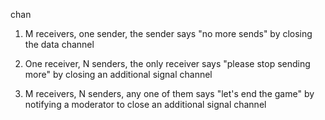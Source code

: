 chan

1. M receivers, one sender, the sender says "no more sends" by closing the data channel

2. One receiver, N senders, the only receiver says "please stop sending more" by closing an additional signal channel

3. M receivers, N senders, any one of them says "let's end the game" by notifying a moderator to close an additional signal channel